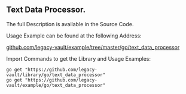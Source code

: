 ## Text Data Processor.

The full Description is available in the Source Code.

Usage Example can be found at the following Address:

[github.com/legacy-vault/example/tree/master/go/text_data_processor](github.com/legacy-vault/example/tree/master/go/text_data_processor)

Import Commands to get the Library and Usage Examples:
```
go get "https://github.com/legacy-vault/library/go/text_data_processor"
go get "https://github.com/legacy-vault/example/go/text_data_processor"
```
